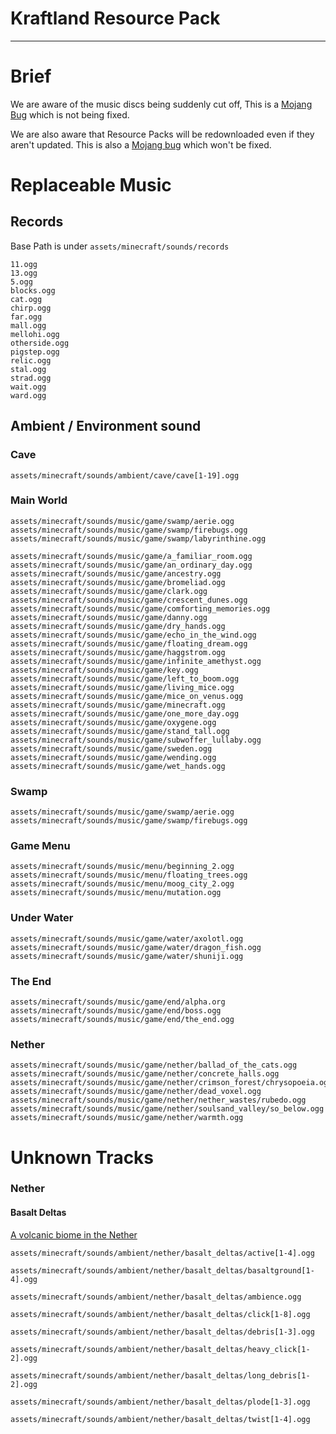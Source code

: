 # Kraftland Resource Pack

---

# Brief

We are aware of the music discs being suddenly cut off, This is a [Mojang Bug](https://bugs.mojang.com/browse/MC-260346) which is not being fixed.

We are also aware that Resource Packs will be redownloaded even if they aren't updated. This is also a [Mojang bug](https://bugs.mojang.com/browse/MC-267359) which won't be fixed.

# Replaceable Music

## Records

Base Path is under `assets/minecraft/sounds/records`

```
11.ogg
13.ogg
5.ogg
blocks.ogg
cat.ogg
chirp.ogg
far.ogg
mall.ogg
mellohi.ogg
otherside.ogg
pigstep.ogg
relic.ogg
stal.ogg
strad.ogg
wait.ogg
ward.ogg
```

## Ambient / Environment sound

### Cave

```
assets/minecraft/sounds/ambient/cave/cave[1-19].ogg
```

### Main World

```
assets/minecraft/sounds/music/game/swamp/aerie.ogg
assets/minecraft/sounds/music/game/swamp/firebugs.ogg
assets/minecraft/sounds/music/game/swamp/labyrinthine.ogg
```

```
assets/minecraft/sounds/music/game/a_familiar_room.ogg
assets/minecraft/sounds/music/game/an_ordinary_day.ogg
assets/minecraft/sounds/music/game/ancestry.ogg
assets/minecraft/sounds/music/game/bromeliad.ogg
assets/minecraft/sounds/music/game/clark.ogg
assets/minecraft/sounds/music/game/crescent_dunes.ogg
assets/minecraft/sounds/music/game/comforting_memories.ogg
assets/minecraft/sounds/music/game/danny.ogg
assets/minecraft/sounds/music/game/dry_hands.ogg
assets/minecraft/sounds/music/game/echo_in_the_wind.ogg
assets/minecraft/sounds/music/game/floating_dream.ogg
assets/minecraft/sounds/music/game/haggstrom.ogg
assets/minecraft/sounds/music/game/infinite_amethyst.ogg
assets/minecraft/sounds/music/game/key.ogg
assets/minecraft/sounds/music/game/left_to_boom.ogg
assets/minecraft/sounds/music/game/living_mice.ogg
assets/minecraft/sounds/music/game/mice_on_venus.ogg
assets/minecraft/sounds/music/game/minecraft.ogg
assets/minecraft/sounds/music/game/one_more_day.ogg
assets/minecraft/sounds/music/game/oxygene.ogg
assets/minecraft/sounds/music/game/stand_tall.ogg
assets/minecraft/sounds/music/game/subwoffer_lullaby.ogg
assets/minecraft/sounds/music/game/sweden.ogg
assets/minecraft/sounds/music/game/wending.ogg
assets/minecraft/sounds/music/game/wet_hands.ogg
```

### Swamp

```
assets/minecraft/sounds/music/game/swamp/aerie.ogg
assets/minecraft/sounds/music/game/swamp/firebugs.ogg
```

### Game Menu

```
assets/minecraft/sounds/music/menu/beginning_2.ogg
assets/minecraft/sounds/music/menu/floating_trees.ogg
assets/minecraft/sounds/music/menu/moog_city_2.ogg
assets/minecraft/sounds/music/menu/mutation.ogg
```

### Under Water

```
assets/minecraft/sounds/music/game/water/axolotl.ogg
assets/minecraft/sounds/music/game/water/dragon_fish.ogg
assets/minecraft/sounds/music/game/water/shuniji.ogg
```

### The End

```
assets/minecraft/sounds/music/game/end/alpha.org
assets/minecraft/sounds/music/game/end/boss.ogg
assets/minecraft/sounds/music/game/end/the_end.ogg
```

### Nether

```
assets/minecraft/sounds/music/game/nether/ballad_of_the_cats.ogg
assets/minecraft/sounds/music/game/nether/concrete_halls.ogg
assets/minecraft/sounds/music/game/nether/crimson_forest/chrysopoeia.ogg
assets/minecraft/sounds/music/game/nether/dead_voxel.ogg
assets/minecraft/sounds/music/game/nether/nether_wastes/rubedo.ogg
assets/minecraft/sounds/music/game/nether/soulsand_valley/so_below.ogg
assets/minecraft/sounds/music/game/nether/warmth.ogg
```

# Unknown Tracks

### Nether

#### Basalt Deltas

[A volcanic biome in the Nether](https://minecraft.wiki/w/Basalt_Deltas)

```
assets/minecraft/sounds/ambient/nether/basalt_deltas/active[1-4].ogg
```

```
assets/minecraft/sounds/ambient/nether/basalt_deltas/basaltground[1-4].ogg
```

```
assets/minecraft/sounds/ambient/nether/basalt_deltas/ambience.ogg
```

```
assets/minecraft/sounds/ambient/nether/basalt_deltas/click[1-8].ogg
```

```
assets/minecraft/sounds/ambient/nether/basalt_deltas/debris[1-3].ogg
```

```
assets/minecraft/sounds/ambient/nether/basalt_deltas/heavy_click[1-2].ogg
```

```
assets/minecraft/sounds/ambient/nether/basalt_deltas/long_debris[1-2].ogg
```

```
assets/minecraft/sounds/ambient/nether/basalt_deltas/plode[1-3].ogg
```

```
assets/minecraft/sounds/ambient/nether/basalt_deltas/twist[1-4].ogg
```
